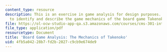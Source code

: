```yaml
---
content_type: resource
description: This is an exercise in game analysis for design purposes. The task is
  to identify and describe the game mechanics of the board game Takenoko.
file: https://ol-ocw-studio-app-qa.s3.amazonaws.com/courses/cms-301-introduction-to-game-design-methods-spring-2016/4fb5a04228b7fd2b2027c9cb9e674de9_MITCMS_301S16_Assigment2.pdf
file_type: application/pdf
resourcetype: Document
title: 'Board Game Analysis: The Mechanics of Takenoko'
uid: 4fb5a042-28b7-fd2b-2027-c9cb9e674de9
---
```

